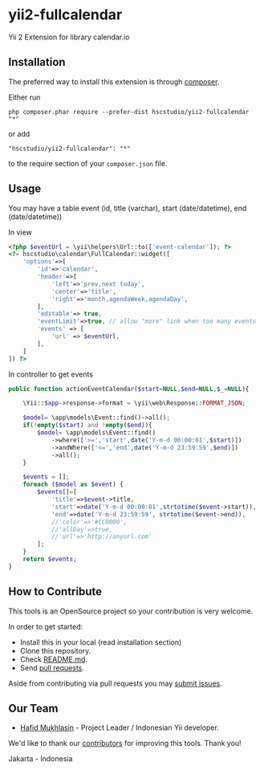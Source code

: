 # yii2-fullcalendar

Yii 2 Extension for library calendar.io

Installation
------------

The preferred way to install this extension is through [composer](http://getcomposer.org/download/).

Either run

```
php composer.phar require --prefer-dist hscstudio/yii2-fullcalendar "*"
```

or add

```
"hscstudio/yii2-fullcalendar": "*"
```

to the require section of your `composer.json` file.

Usage
-----

You may have a table event (id, title (varchar), start (date/datetime), end (date/datetime))

In view
```php	
<?php $eventUrl = \yii\helpers\Url::to(['event-calendar']); ?>
<?= hscstudio\calendar\FullCalendar::widget([
	'options'=>[
		'id'=>'calendar',
		'header'=>[
			'left'=>'prev,next today',
			'center'=>'title',
			'right'=>'month,agendaWeek,agendaDay',
		],
		'editable'=> true,
		'eventLimit'=>true, // allow "more" link when too many events
		'events' => [
			'url' => $eventUrl,
		],
	]
]) ?>
```

In controller to get events
```php
public function actionEventCalendar($start=NULL,$end=NULL,$_=NULL){

	\Yii::$app->response->format = \yii\web\Response::FORMAT_JSON;

	$model= \app\models\Event::find()->all();
	if(!empty($start) and !empty($end)){
		$model= \app\models\Event::find()
			->where(['>=','start',date('Y-m-d 00:00:01',$start)])
			->andWhere(['<=','end',date('Y-m-d 23:59:59',$end)])
			->all();
	}

	$events = [];
	foreach ($model as $event) {
		$events[]=[
			'title'=>$event->title,
			'start'=>date('Y-m-d 00:00:01',strtotime($event->start)),
			'end'=>date('Y-m-d 23:59:59', strtotime($event->end)),
			//'color'=>'#CC0000',
			//'allDay'=>true,
			//'url'=>'http://anyurl.com'
		];
	}
	return $events;
}
```

## How to Contribute

This tools is an OpenSource project so your contribution is very welcome.

In order to get started:

- Install this in your local (read installation section)
- Clone this repository.
- Check [README.md](README.md).
- Send [pull requests](https://github.com/hscstudio/yii2-calendar/pulls).

Aside from contributing via pull requests you may [submit issues](https://github.com/hscstudio/yii2-calendar/issues).

## Our Team

- [Hafid Mukhlasin](http://www.hafidmukhlasin.com) - Project Leader / Indonesian Yii developer.

We'd like to thank our [contributors](https://github.com/hscstudio/yii2-calendar/graphs/contributors) for improving
this tools. Thank you!

Jakarta - Indonesia